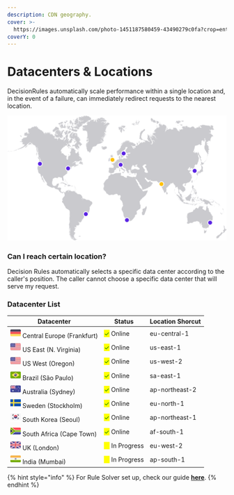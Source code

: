 ```yaml
---
description: CDN geography.
cover: >-
  https://images.unsplash.com/photo-1451187580459-43490279c0fa?crop=entropy&cs=srgb&fm=jpg&ixid=MnwxOTcwMjR8MHwxfHNlYXJjaHwxfHxnbG9iZXxlbnwwfHx8fDE2MzkxNTA0MzI&ixlib=rb-1.2.1&q=85
coverY: 0
---
```


# Datacenters & Locations

DecisionRules automatically scale performance within a single location and, in the event of a failure, can immediately redirect requests to the nearest location.

![DecisionRules Datacenter Locations](../.gitbook/assets/path30.png)

### Can I reach certain location?

Decision Rules automatically selects a specific data center according to the caller's position. The caller cannot choose a specific data center that will serve my request.

### Datacenter List

| Datacenter                                                               | Status                                           | Location Shorcut |
| ------------------------------------------------------------------------ | ------------------------------------------------ | ---------------- |
| ![](<../.gitbook/assets/image (174) (1).png>) Central Europe (Frankfurt) | <mark style="color:green;">✓</mark> Online       | eu-central-1     |
| ![](<../.gitbook/assets/image (190) (1).png>) US East (N. Virginia)      | <mark style="color:green;">✓</mark> Online       | us-east-1        |
| ![](<../.gitbook/assets/image (190) (1).png>) US West (Oregon)           | <mark style="color:green;">✓</mark> Online       | us-west-2        |
| ![](<../.gitbook/assets/image (175) (1).png>) Brazil (São Paulo)         | <mark style="color:green;">✓</mark> Online       | sa-east-1        |
| ![](<../.gitbook/assets/image (160) (1).png>) Australia (Sydney)         | <mark style="color:green;">✓</mark> Online       | ap-northeast-2   |
| ![](<../.gitbook/assets/image (192) (1).png>) Sweden (Stockholm)         | <mark style="color:green;">✓</mark> Online       | eu-north-1       |
| ![](<../.gitbook/assets/image (152).png>) South Korea (Seoul)            | <mark style="color:green;">✓</mark> Online       | ap-northeast-1   |
| ![](<../.gitbook/assets/south-africa (1).png>) South Africa (Cape Town)  | <mark style="color:green;">✓</mark> Online       | af-south-1       |
| ![](<../.gitbook/assets/image (162) (2).png>) UK (London)                | <mark style="color:yellow;">●</mark> In Progress | eu-west-2        |
| ![](<../.gitbook/assets/image (170) (1).png>) India (Mumbai)             | <mark style="color:yellow;">●</mark> In Progress | ap-south-1       |

{% hint style="info" %}
For Rule Solver set up, check our guide [**here**](rule-solver-api.md).
{% endhint %}
